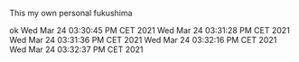 This my own personal fukushima


ok
Wed Mar 24 03:30:45 PM CET 2021
Wed Mar 24 03:31:28 PM CET 2021
Wed Mar 24 03:31:36 PM CET 2021
Wed Mar 24 03:32:16 PM CET 2021
Wed Mar 24 03:32:37 PM CET 2021
